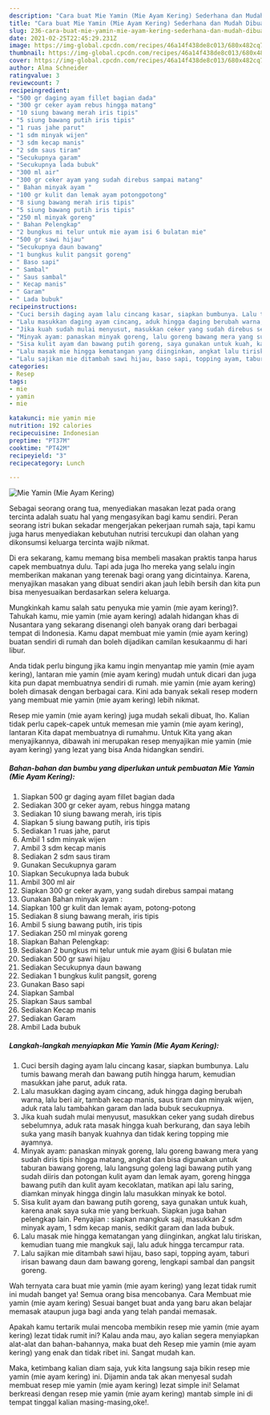 ```yaml
---
description: "Cara buat Mie Yamin (Mie Ayam Kering) Sederhana dan Mudah Dibuat"
title: "Cara buat Mie Yamin (Mie Ayam Kering) Sederhana dan Mudah Dibuat"
slug: 236-cara-buat-mie-yamin-mie-ayam-kering-sederhana-dan-mudah-dibuat
date: 2021-02-25T22:45:29.231Z
image: https://img-global.cpcdn.com/recipes/46a14f438de8c013/680x482cq70/mie-yamin-mie-ayam-kering-foto-resep-utama.jpg
thumbnail: https://img-global.cpcdn.com/recipes/46a14f438de8c013/680x482cq70/mie-yamin-mie-ayam-kering-foto-resep-utama.jpg
cover: https://img-global.cpcdn.com/recipes/46a14f438de8c013/680x482cq70/mie-yamin-mie-ayam-kering-foto-resep-utama.jpg
author: Alma Schneider
ratingvalue: 3
reviewcount: 7
recipeingredient:
- "500 gr daging ayam fillet bagian dada"
- "300 gr ceker ayam rebus hingga matang"
- "10 siung bawang merah iris tipis"
- "5 siung bawang putih iris tipis"
- "1 ruas jahe parut"
- "1 sdm minyak wijen"
- "3 sdm kecap manis"
- "2 sdm saus tiram"
- "Secukupnya garam"
- "Secukupnya lada bubuk"
- "300 ml air"
- "300 gr ceker ayam yang sudah direbus sampai matang"
- " Bahan minyak ayam "
- "100 gr kulit dan lemak ayam potongpotong"
- "8 siung bawang merah iris tipis"
- "5 siung bawang putih iris tipis"
- "250 ml minyak goreng"
- " Bahan Pelengkap"
- "2 bungkus mi telur untuk mie ayam isi 6 bulatan mie"
- "500 gr sawi hijau"
- "Secukupnya daun bawang"
- "1 bungkus kulit pangsit goreng"
- " Baso sapi"
- " Sambal"
- " Saus sambal"
- " Kecap manis"
- " Garam"
- " Lada bubuk"
recipeinstructions:
- "Cuci bersih daging ayam lalu cincang kasar, siapkan bumbunya. Lalu tumis bawang merah dan bawang putih hingga harum, kemudian masukkan jahe parut, aduk rata."
- "Lalu masukkan daging ayam cincang, aduk hingga daging berubah warna, lalu beri air, tambah kecap manis, saus tiram dan minyak wijen, aduk rata lalu tambahkan garam dan lada bubuk secukupnya."
- "Jika kuah sudah mulai menyusut, masukkan ceker yang sudah direbus sebelumnya, aduk rata masak hingga kuah berkurang, dan saya lebih suka yang masih banyak kuahnya dan tidak kering topping mie ayamnya."
- "Minyak ayam: panaskan minyak goreng, lalu goreng bawang mera yang sudah diris tipis hingga matang, angkat dan bisa digunakan untuk taburan bawang goreng, lalu langsung goleng lagi bawang putih yang sudah diiris dan potongan kulit ayam dan lemak ayam, goreng hingga bawang putih dan kulit ayam kecoklatan, matikan api lalu saring, diamkan minyak hingga dingin lalu masukkan minyak ke botol."
- "Sisa kulit ayam dan bawang putih goreng, saya gunakan untuk kuah, karena anak saya suka mie yang berkuah. Siapkan juga bahan pelengkap lain. Penyajian : siapkan mangkuk saji, masukkan 2 sdm minyak ayam, 1 sdm kecap manis, sedikit garam dan lada bubuk."
- "Lalu masak mie hingga kematangan yang diinginkan, angkat lalu tiriskan, kemudian tuang mie mangkuk saji, lalu aduk hingga tercampur rata."
- "Lalu sajikan mie ditambah sawi hijau, baso sapi, topping ayam, taburi irisan bawang daun dam bawang goreng, lengkapi sambal dan pangsit goreng."
categories:
- Resep
tags:
- mie
- yamin
- mie

katakunci: mie yamin mie 
nutrition: 192 calories
recipecuisine: Indonesian
preptime: "PT37M"
cooktime: "PT42M"
recipeyield: "3"
recipecategory: Lunch

---
```



![Mie Yamin (Mie Ayam Kering)](https://img-global.cpcdn.com/recipes/46a14f438de8c013/680x482cq70/mie-yamin-mie-ayam-kering-foto-resep-utama.jpg)

Sebagai seorang orang tua, menyediakan masakan lezat pada orang tercinta adalah suatu hal yang mengasyikan bagi kamu sendiri. Peran seorang istri bukan sekadar mengerjakan pekerjaan rumah saja, tapi kamu juga harus menyediakan kebutuhan nutrisi tercukupi dan olahan yang dikonsumsi keluarga tercinta wajib nikmat.

Di era  sekarang, kamu memang bisa membeli masakan praktis tanpa harus capek membuatnya dulu. Tapi ada juga lho mereka yang selalu ingin memberikan makanan yang terenak bagi orang yang dicintainya. Karena, menyajikan masakan yang dibuat sendiri akan jauh lebih bersih dan kita pun bisa menyesuaikan berdasarkan selera keluarga. 



Mungkinkah kamu salah satu penyuka mie yamin (mie ayam kering)?. Tahukah kamu, mie yamin (mie ayam kering) adalah hidangan khas di Nusantara yang sekarang disenangi oleh banyak orang dari berbagai tempat di Indonesia. Kamu dapat membuat mie yamin (mie ayam kering) buatan sendiri di rumah dan boleh dijadikan camilan kesukaanmu di hari libur.

Anda tidak perlu bingung jika kamu ingin menyantap mie yamin (mie ayam kering), lantaran mie yamin (mie ayam kering) mudah untuk dicari dan juga kita pun dapat membuatnya sendiri di rumah. mie yamin (mie ayam kering) boleh dimasak dengan berbagai cara. Kini ada banyak sekali resep modern yang membuat mie yamin (mie ayam kering) lebih nikmat.

Resep mie yamin (mie ayam kering) juga mudah sekali dibuat, lho. Kalian tidak perlu capek-capek untuk memesan mie yamin (mie ayam kering), lantaran Kita dapat membuatnya di rumahmu. Untuk Kita yang akan menyajikannya, dibawah ini merupakan resep menyajikan mie yamin (mie ayam kering) yang lezat yang bisa Anda hidangkan sendiri.

<!--inarticleads1-->

##### Bahan-bahan dan bumbu yang diperlukan untuk pembuatan Mie Yamin (Mie Ayam Kering):

1. Siapkan 500 gr daging ayam fillet bagian dada
1. Sediakan 300 gr ceker ayam, rebus hingga matang
1. Sediakan 10 siung bawang merah, iris tipis
1. Siapkan 5 siung bawang putih, iris tipis
1. Sediakan 1 ruas jahe, parut
1. Ambil 1 sdm minyak wijen
1. Ambil 3 sdm kecap manis
1. Sediakan 2 sdm saus tiram
1. Gunakan Secukupnya garam
1. Siapkan Secukupnya lada bubuk
1. Ambil 300 ml air
1. Siapkan 300 gr ceker ayam, yang sudah direbus sampai matang
1. Gunakan  Bahan minyak ayam :
1. Siapkan 100 gr kulit dan lemak ayam, potong-potong
1. Sediakan 8 siung bawang merah, iris tipis
1. Ambil 5 siung bawang putih, iris tipis
1. Sediakan 250 ml minyak goreng
1. Siapkan  Bahan Pelengkap:
1. Sediakan 2 bungkus mi telur untuk mie ayam @isi 6 bulatan mie
1. Sediakan 500 gr sawi hijau
1. Sediakan Secukupnya daun bawang
1. Sediakan 1 bungkus kulit pangsit, goreng
1. Gunakan  Baso sapi
1. Siapkan  Sambal
1. Siapkan  Saus sambal
1. Sediakan  Kecap manis
1. Sediakan  Garam
1. Ambil  Lada bubuk




<!--inarticleads2-->

##### Langkah-langkah menyiapkan Mie Yamin (Mie Ayam Kering):

1. Cuci bersih daging ayam lalu cincang kasar, siapkan bumbunya. Lalu tumis bawang merah dan bawang putih hingga harum, kemudian masukkan jahe parut, aduk rata.
1. Lalu masukkan daging ayam cincang, aduk hingga daging berubah warna, lalu beri air, tambah kecap manis, saus tiram dan minyak wijen, aduk rata lalu tambahkan garam dan lada bubuk secukupnya.
1. Jika kuah sudah mulai menyusut, masukkan ceker yang sudah direbus sebelumnya, aduk rata masak hingga kuah berkurang, dan saya lebih suka yang masih banyak kuahnya dan tidak kering topping mie ayamnya.
1. Minyak ayam: panaskan minyak goreng, lalu goreng bawang mera yang sudah diris tipis hingga matang, angkat dan bisa digunakan untuk taburan bawang goreng, lalu langsung goleng lagi bawang putih yang sudah diiris dan potongan kulit ayam dan lemak ayam, goreng hingga bawang putih dan kulit ayam kecoklatan, matikan api lalu saring, diamkan minyak hingga dingin lalu masukkan minyak ke botol.
1. Sisa kulit ayam dan bawang putih goreng, saya gunakan untuk kuah, karena anak saya suka mie yang berkuah. Siapkan juga bahan pelengkap lain. Penyajian : siapkan mangkuk saji, masukkan 2 sdm minyak ayam, 1 sdm kecap manis, sedikit garam dan lada bubuk.
1. Lalu masak mie hingga kematangan yang diinginkan, angkat lalu tiriskan, kemudian tuang mie mangkuk saji, lalu aduk hingga tercampur rata.
1. Lalu sajikan mie ditambah sawi hijau, baso sapi, topping ayam, taburi irisan bawang daun dam bawang goreng, lengkapi sambal dan pangsit goreng.




Wah ternyata cara buat mie yamin (mie ayam kering) yang lezat tidak rumit ini mudah banget ya! Semua orang bisa mencobanya. Cara Membuat mie yamin (mie ayam kering) Sesuai banget buat anda yang baru akan belajar memasak ataupun juga bagi anda yang telah pandai memasak.

Apakah kamu tertarik mulai mencoba membikin resep mie yamin (mie ayam kering) lezat tidak rumit ini? Kalau anda mau, ayo kalian segera menyiapkan alat-alat dan bahan-bahannya, maka buat deh Resep mie yamin (mie ayam kering) yang enak dan tidak ribet ini. Sangat mudah kan. 

Maka, ketimbang kalian diam saja, yuk kita langsung saja bikin resep mie yamin (mie ayam kering) ini. Dijamin anda tak akan menyesal sudah membuat resep mie yamin (mie ayam kering) lezat simple ini! Selamat berkreasi dengan resep mie yamin (mie ayam kering) mantab simple ini di tempat tinggal kalian masing-masing,oke!.

